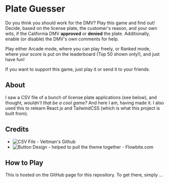 # Plate Guesser

Do you think you should work for the DMV? Play this game and find out! Decide, based on the license plate, the customer's reason, and your own wits, if the California DMV **approved** or **denied** the plate. Additionally, enable (or disable) the DMV's own comments for help.

Play either Arcade mode, where you can play freely, or Ranked mode, where your score is put on the leaderboard (Top 50 shown only!), and just have fun!

If you want to support this game, just play it or send it to your friends.

## About

I saw a CSV file of a bunch of license plate applications (see below), and thought, *wouldn't that be a cool game?* And here I am, having made it. I also used this to relearn React.js and TailwindCSS (which is what this project is built from).

## Credits

- ![CSV File - Veltman's Github](https://github.com/veltman/ca-license-plates)
- ![Button Design - helped to pull the theme together - Flowbite.com](https://flowbite.com/docs/components/buttons/)

## How to Play

This is hosted on the GitHub page for this repository. To get there, simply ...